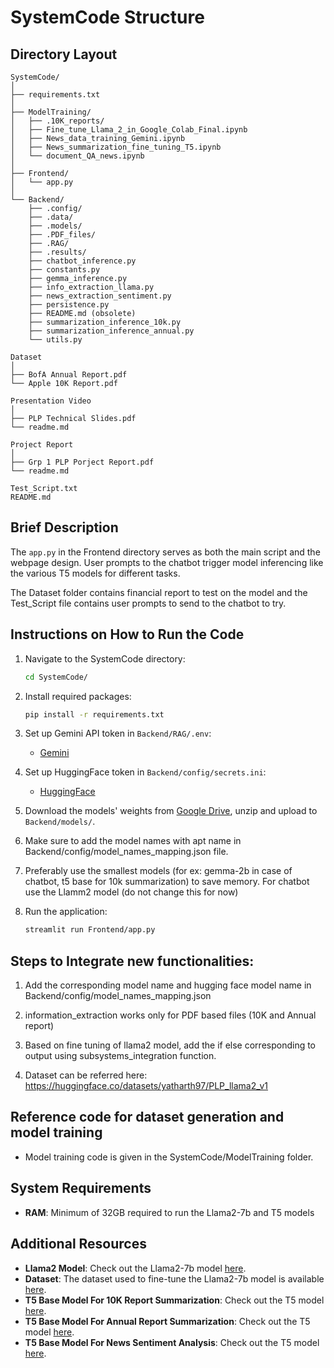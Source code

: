 
# SystemCode Structure

## Directory Layout
```
SystemCode/
│
├── requirements.txt
│
├── ModelTraining/
│   ├── .10K_reports/
│   ├── Fine_tune_Llama_2_in_Google_Colab_Final.ipynb
│   ├── News_data_training_Gemini.ipynb
│   ├── News_summarization_fine_tuning_T5.ipynb
│   └── document_QA_news.ipynb
│
├── Frontend/
│   └── app.py
│
└── Backend/
    ├── .config/
    ├── .data/
    ├── .models/
    ├── .PDF_files/
    ├── .RAG/
    ├── .results/
    ├── chatbot_inference.py
    ├── constants.py
    ├── gemma_inference.py
    ├── info_extraction_llama.py
    ├── news_extraction_sentiment.py
    ├── persistence.py
    ├── README.md (obsolete)
    ├── summarization_inference_10k.py
    ├── summarization_inference_annual.py
    └── utils.py

Dataset
│
├── BofA Annual Report.pdf
└── Apple 10K Report.pdf

Presentation Video
│
├── PLP Technical Slides.pdf
└── readme.md

Project Report
│
├── Grp 1 PLP Porject Report.pdf
└── readme.md

Test_Script.txt
README.md
```

## Brief Description
The `app.py` in the Frontend directory serves as both the main script and the webpage design. User prompts to the chatbot trigger model inferencing like the various T5 models for different tasks.

The Dataset folder contains financial report to test on the model and the Test_Script file contains user prompts to send to the chatbot to try.

## Instructions on How to Run the Code

1. Navigate to the SystemCode directory:
   ```bash
   cd SystemCode/
   ```
2. Install required packages:
   ```bash
   pip install -r requirements.txt
   ```
3. Set up Gemini API token in `Backend/RAG/.env`:
   - [Gemini](https://aistudio.google.com/app/u/2/apikey)

4. Set up HuggingFace token in `Backend/config/secrets.ini`:
   - [HuggingFace](https://huggingface.co/)

5. Download the models' weights from [Google Drive](https://drive.google.com/file/d/1Pjg4JFzGy0g_pbf4-t1m823epq9R_CZ1/view?usp=drive_link), unzip and upload to `Backend/models/`.

6. Make sure to add the model names with apt name in Backend/config/model_names_mapping.json file.

7. Preferably use the smallest models (for ex: gemma-2b in case of chatbot, t5 base for 10k summarization) to save memory.
    For chatbot use the Llamm2 model (do not change this for now)

8. Run the application:
   ```bash
   streamlit run Frontend/app.py
   ```


## Steps to Integrate new functionalities:

1. Add the corresponding model name and hugging face model name in Backend/config/model_names_mapping.json

2. information_extraction works only for PDF based files (10K and Annual report)

3. Based on fine tuning of llama2 model, add the if else corresponding to output using subsystems_integration function.

4. Dataset can be referred here: https://huggingface.co/datasets/yatharth97/PLP_llama2_v1

## Reference code for dataset generation and model training

- Model training code is given in the SystemCode/ModelTraining folder.

## System Requirements

- **RAM**: Minimum of 32GB required to run the Llama2-7b and T5 models

## Additional Resources

- **Llama2 Model**: Check out the Llama2-7b model [here](https://huggingface.co/gmh98/llama-2-7b-chat-yatharth-v4).
- **Dataset**: The dataset used to fine-tune the Llama2-7b model is available [here](https://huggingface.co/datasets/yatharth97/PLP_llama2_v1).
- **T5 Base Model For 10K Report Summarization**: Check out the T5 model [here](https://huggingface.co/yatharth97/T5-base-10K-summarization).
- **T5 Base Model For Annual Report Summarization**: Check out the T5 model [here](https://huggingface.co/Kgr20/AnnualSummarizer).
- **T5 Base Model For News Sentiment Analysis**: Check out the T5 model [here](https://huggingface.co/yatharth97/T5-base-news-summarization).


